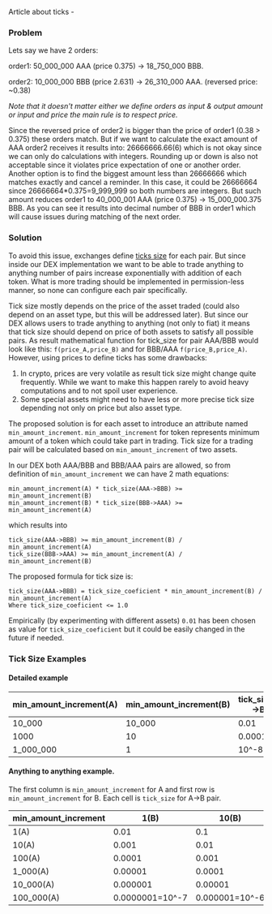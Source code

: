 Article about ticks -

### Problem

Lets say we have 2 orders:

order1: 50_000_000 AAA (price 0.375) -> 18_750_000 BBB.

order2: 10_000_000 BBB (price 2.631) -> 26_310_000 AAA. (reversed price: ~0.38)

*Note that it doesn't matter either we define orders as input & output amount or input and price the main rule is to 
respect price.*

Since the reversed price of order2 is bigger than the price of order1 (0.38 > 0.375) these orders match.
But if we want to calculate the exact amount of AAA order2 receives it results into: 26666666.66(6)
which is not okay since we can only do calculations with integers.
Rounding up or down is also not acceptable since it violates price expectation of one or another order.
Another option is to find the biggest amount less than 26666666 which matches exactly
and cancel a reminder.
In this case, it could be 26666664 since 26666664*0.375=9_999_999 so both numbers are integers.
But such amount reduces order1 to 40_000_001 AAA (price 0.375) -> 15_000_000.375 BBB.
As you can see it results into decimal number of BBB in order1 which will cause issues during matching of the next order.

### Solution

To avoid this issue, exchanges define [ticks size](https://www.investopedia.com/terms/t/tick.asp) for each pair.
But since inside our DEX implementation we want to be able to trade anything
to anything number of pairs increase exponentially with addition of each token.
What is more trading should be implemented in permission-less manner, so none can configure each pair specifically.

Tick size mostly depends on the price of the asset traded
(could also depend on an asset type, but this will be addressed later).
But since our DEX allows users to trade anything to anything (not only to fiat)
it means that tick size should depend on price of both assets to satisfy all possible pairs.
As result mathematical function for tick_size for pair AAA/BBB would look like this:
`f(price_A,price_B)` and for BBB/AAA `f(price_B,price_A)`.
However, using prices to define ticks has some drawbacks:
1. In crypto, prices are very volatile as result tick size might change quite frequently.
While we want to make this happen rarely to avoid heavy computations and to not spoil user experience.
2. Some special assets might need to have less or more precise tick size depending not only on price but also asset type.

The proposed solution is for each asset to introduce an attribute named `min_amount_increment`.
`min_amount_increment` for token represents minimum amount of a token which could take part in trading.
Tick size for a trading pair will be calculated based on `min_amount_increment` of two assets.

In our DEX both AAA/BBB and BBB/AAA pairs are allowed,
so from definition of `min_amount_increment` we can have 2 math equations:
```
min_amount_increment(A) * tick_size(AAA->BBB) >= min_amount_increment(B)
min_amount_increment(B) * tick_size(BBB->AAA) >= min_amount_increment(A)
```

which results into

```
tick_size(AAA->BBB) >= min_amount_increment(B) / min_amount_increment(A)
tick_size(BBB->AAA) >= min_amount_increment(A) / min_amount_increment(B)
```

The proposed formula for tick size is:
```
tick_size(AAA->BBB) = tick_size_coeficient * min_amount_increment(B) / min_amount_increment(A)
Where tick_size_coeficient <= 1.0
```

Empirically (by experimenting with different assets) `0.01`
has been chosen as value for `tick_size_coeficient` but it could be easily changed in the future if needed.

### Tick Size Examples

#### Detailed example
| min_amount_increment(A) | min_amount_increment(B) | tick_size(A->B) | tick_size(B->A) | min_order(A->B)         | min_order(B->A)         |
|-------------------------|-------------------------|-----------------|-----------------|-------------------------|-------------------------|
| 10_000                  | 10_000                  | 0.01            | 0.01            | 1_000_000A*0.01=10_000B | 1_000_000B*0.01=10_000A |
| 1000                    | 10                      | 0.0001          | 1               | 100_000A*0.0001=10B     | 1_000B*1=1000A          |
| 1_000_000               | 1                       | 10^-8           | 10_000          | (10^8)A*10^-8=1B        | 100B*10_000=1_000_000A  |


#### Anything to anything example.

The first column is `min_amount_increment` for A and first row is `min_amount_increment` for B.
Each cell is `tick_size` for A->B pair.

| min_amount_increment | 1(B)            | 10(B)          | 100(B)        | 1_000(B) | 10_000(B) | 100_000(B) |
|----------------------|-----------------|----------------|---------------|----------|-----------|------------|
| 1(A)                 | 0.01            | 0.1            | 1             | 10       | 100       | 1000       |
| 10(A)                | 0.001           | 0.01           | 0.1           | 1        | 10        | 100        |
| 100(A)               | 0.0001          | 0.001          | 0.01          | 0.1      | 1         | 10         |
| 1_000(A)             | 0.00001         | 0.0001         | 0.001         | 0.01     | 0.1       | 1          |
| 10_000(A)            | 0.000001        | 0.00001        | 0.0001        | 0.001    | 0.01      | 0.1        |
| 100_000(A)           | 0.0000001=10^-7 | 0.000001=10^-6 | 0.00001=10^-5 | 0.0001   | 0.001     | 0.01       |

